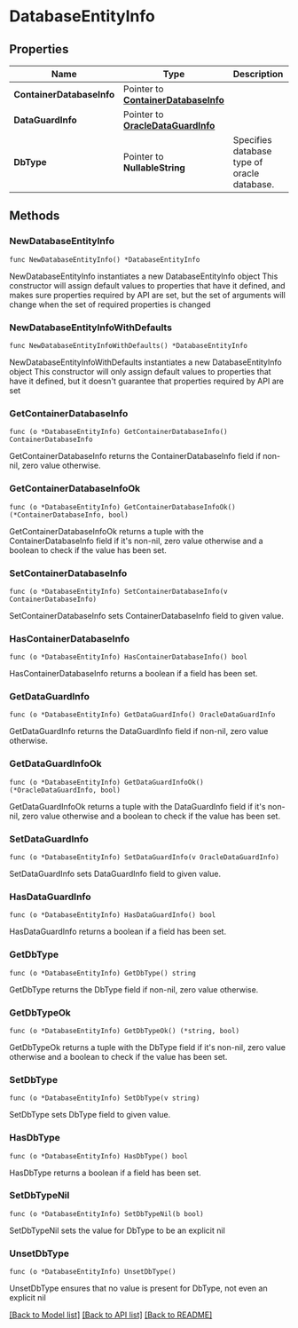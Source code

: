 # DatabaseEntityInfo

## Properties

Name | Type | Description | Notes
------------ | ------------- | ------------- | -------------
**ContainerDatabaseInfo** | Pointer to [**ContainerDatabaseInfo**](ContainerDatabaseInfo.md) |  | [optional] 
**DataGuardInfo** | Pointer to [**OracleDataGuardInfo**](OracleDataGuardInfo.md) |  | [optional] 
**DbType** | Pointer to **NullableString** | Specifies database type of oracle database. | [optional] 

## Methods

### NewDatabaseEntityInfo

`func NewDatabaseEntityInfo() *DatabaseEntityInfo`

NewDatabaseEntityInfo instantiates a new DatabaseEntityInfo object
This constructor will assign default values to properties that have it defined,
and makes sure properties required by API are set, but the set of arguments
will change when the set of required properties is changed

### NewDatabaseEntityInfoWithDefaults

`func NewDatabaseEntityInfoWithDefaults() *DatabaseEntityInfo`

NewDatabaseEntityInfoWithDefaults instantiates a new DatabaseEntityInfo object
This constructor will only assign default values to properties that have it defined,
but it doesn't guarantee that properties required by API are set

### GetContainerDatabaseInfo

`func (o *DatabaseEntityInfo) GetContainerDatabaseInfo() ContainerDatabaseInfo`

GetContainerDatabaseInfo returns the ContainerDatabaseInfo field if non-nil, zero value otherwise.

### GetContainerDatabaseInfoOk

`func (o *DatabaseEntityInfo) GetContainerDatabaseInfoOk() (*ContainerDatabaseInfo, bool)`

GetContainerDatabaseInfoOk returns a tuple with the ContainerDatabaseInfo field if it's non-nil, zero value otherwise
and a boolean to check if the value has been set.

### SetContainerDatabaseInfo

`func (o *DatabaseEntityInfo) SetContainerDatabaseInfo(v ContainerDatabaseInfo)`

SetContainerDatabaseInfo sets ContainerDatabaseInfo field to given value.

### HasContainerDatabaseInfo

`func (o *DatabaseEntityInfo) HasContainerDatabaseInfo() bool`

HasContainerDatabaseInfo returns a boolean if a field has been set.

### GetDataGuardInfo

`func (o *DatabaseEntityInfo) GetDataGuardInfo() OracleDataGuardInfo`

GetDataGuardInfo returns the DataGuardInfo field if non-nil, zero value otherwise.

### GetDataGuardInfoOk

`func (o *DatabaseEntityInfo) GetDataGuardInfoOk() (*OracleDataGuardInfo, bool)`

GetDataGuardInfoOk returns a tuple with the DataGuardInfo field if it's non-nil, zero value otherwise
and a boolean to check if the value has been set.

### SetDataGuardInfo

`func (o *DatabaseEntityInfo) SetDataGuardInfo(v OracleDataGuardInfo)`

SetDataGuardInfo sets DataGuardInfo field to given value.

### HasDataGuardInfo

`func (o *DatabaseEntityInfo) HasDataGuardInfo() bool`

HasDataGuardInfo returns a boolean if a field has been set.

### GetDbType

`func (o *DatabaseEntityInfo) GetDbType() string`

GetDbType returns the DbType field if non-nil, zero value otherwise.

### GetDbTypeOk

`func (o *DatabaseEntityInfo) GetDbTypeOk() (*string, bool)`

GetDbTypeOk returns a tuple with the DbType field if it's non-nil, zero value otherwise
and a boolean to check if the value has been set.

### SetDbType

`func (o *DatabaseEntityInfo) SetDbType(v string)`

SetDbType sets DbType field to given value.

### HasDbType

`func (o *DatabaseEntityInfo) HasDbType() bool`

HasDbType returns a boolean if a field has been set.

### SetDbTypeNil

`func (o *DatabaseEntityInfo) SetDbTypeNil(b bool)`

 SetDbTypeNil sets the value for DbType to be an explicit nil

### UnsetDbType
`func (o *DatabaseEntityInfo) UnsetDbType()`

UnsetDbType ensures that no value is present for DbType, not even an explicit nil

[[Back to Model list]](../README.md#documentation-for-models) [[Back to API list]](../README.md#documentation-for-api-endpoints) [[Back to README]](../README.md)


